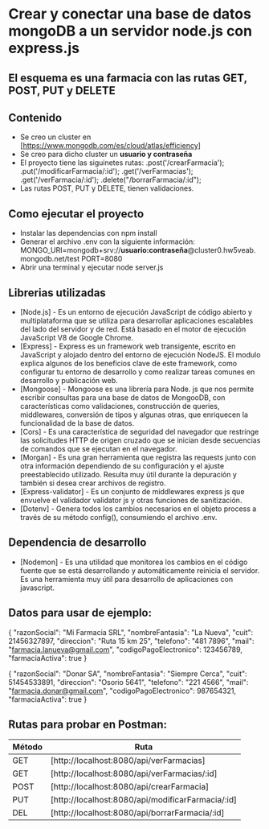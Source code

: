 # Crear y conectar una base de datos mongoDB a un servidor node.js con express.js
## El esquema es una farmacia con las rutas GET, POST, PUT y DELETE

## Contenido

- Se creo un cluster en [https://www.mongodb.com/es/cloud/atlas/efficiency]
- Se creo para dicho cluster un **usuario y contraseña**
- El proyecto tiene las siguinetes rutas: 
    .post('/crearFarmacia');
    .put('/modificarFarmacia/:id');
    .get('/verFarmacias');
    .get('/verFarmacia/:id');
    .delete("/borrarFarmacia/:id");
- Las rutas POST, PUT y DELETE, tienen validaciones. 

## Como ejecutar el proyecto

- Instalar las dependencias con npm install
- Generar el archivo .env con la siguiente información:
    MONGO_URI=mongodb+srv://**usuario:contraseña**@cluster0.hw5veab.mongodb.net/test
    PORT=8080       
-  Abrir una terminal y ejecutar node server.js 


## Librerias utilizadas

- [Node.js] - Es un entorno de ejecución JavaScript de código abierto y multiplataforma que se utiliza para desarrollar aplicaciones escalables del lado del servidor y de red. Está basado en el motor de ejecución JavaScript V8 de Google Chrome.
- [Express] - Express es un framework web transigente, escrito en JavaScript y alojado dentro del entorno de ejecución NodeJS. El modulo explica algunos de los beneficios clave de este framework, como configurar tu entorno de desarrollo y como realizar tareas comunes en desarrollo y publicación web.
- [Mongoose] - Mongoose es una librería para Node. js que nos permite escribir consultas para una base de datos de MongooDB, con características como validaciones, construcción de queries, middlewares, conversión de tipos y algunas otras, que enriquecen la funcionalidad de la base de datos.
- [Cors] - Es una característica de seguridad del navegador que restringe las solicitudes HTTP de origen cruzado que se inician desde secuencias de comandos que se ejecutan en el navegador.
- [Morgan] - Es una gran herramienta que registra las requests junto con otra información dependiendo de su configuración y el ajuste preestablecido utilizado. Resulta muy útil durante la depuración y también si desea crear archivos de registro.
- [Express-validator] - Es un conjunto de middlewares express js que envuelve el validador validator js y otras funciones de sanitización.
- [Dotenv] - Genera todos los cambios necesarios en el objeto process a través de su método config(), consumiendo el archivo .env.

## Dependencia de desarrollo

- [Nodemon] - Es una utilidad que monitorea los cambios en el código fuente que se está desarrollando y automáticamente reinicia el servidor. Es una herramienta muy útil para desarrollo de aplicaciones con javascript.


## Datos para usar de ejemplo:

{
    "razonSocial": "Mi Farmacia SRL",
    "nombreFantasia": "La Nueva",
    "cuit": 21456327897,
    "direccion": "Ruta 15 km 25",
    "telefono": "481 7896",
    "mail": "farmacia.lanueva@gmail.com",
    "codigoPagoElectronico": 123456789,
    "farmaciaActiva": true
}

{
    "razonSocial": "Donar SA",
    "nombreFantasia": "Siempre Cerca",
    "cuit": 51454533891,
    "direccion": "Osorio 5641",
    "telefono": "221 4566",
    "mail": "farmacia.donar@gmail.com",
    "codigoPagoElectronico": 987654321,
    "farmaciaActiva": true
}


## Rutas para probar en Postman:

| Método | Ruta |
| ------ | ------ |
| GET | [http://localhost:8080/api/verFarmacias]|
| GET | [http://localhost:8080/api/verFarmacias/:id]|
| POST | [http://localhost:8080/api/crearFarmacia]|
| PUT | [http://localhost:8080/api/modificarFarmacia/:id]|
| DEL | [http://localhost:8080/api/borrarFarmacia/:id]|

